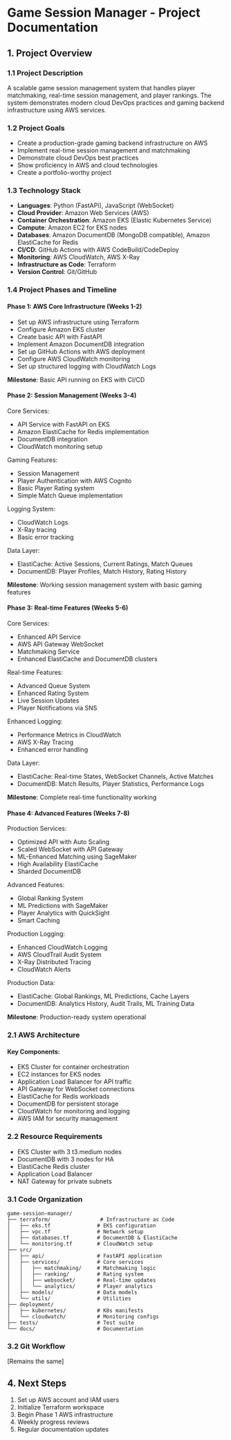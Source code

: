 # Game Session Manager - Project Documentation

## 1. Project Overview

### 1.1 Project Description
A scalable game session management system that handles player matchmaking, real-time session management, and player rankings. The system demonstrates modern cloud DevOps practices and gaming backend infrastructure using AWS services.

### 1.2 Project Goals
- Create a production-grade gaming backend infrastructure on AWS
- Implement real-time session management and matchmaking
- Demonstrate cloud DevOps best practices
- Show proficiency in AWS and cloud technologies
- Create a portfolio-worthy project

### 1.3 Technology Stack
- **Languages**: Python (FastAPI), JavaScript (WebSocket)
- **Cloud Provider**: Amazon Web Services (AWS)
- **Container Orchestration**: Amazon EKS (Elastic Kubernetes Service)
- **Compute**: Amazon EC2 for EKS nodes
- **Databases**: Amazon DocumentDB (MongoDB compatible), Amazon ElastiCache for Redis
- **CI/CD**: GitHub Actions with AWS CodeBuild/CodeDeploy
- **Monitoring**: AWS CloudWatch, AWS X-Ray
- **Infrastructure as Code**: Terraform
- **Version Control**: Git/GitHub

### 1.4 Project Phases and Timeline

#### Phase 1: AWS Core Infrastructure (Weeks 1-2)
- Set up AWS infrastructure using Terraform
- Configure Amazon EKS cluster
- Create basic API with FastAPI
- Implement Amazon DocumentDB integration
- Set up GitHub Actions with AWS deployment
- Configure AWS CloudWatch monitoring
- Set up structured logging with CloudWatch Logs

**Milestone**: Basic API running on EKS with CI/CD

#### Phase 2: Session Management (Weeks 3-4)
Core Services:
- API Service with FastAPI on EKS
- Amazon ElastiCache for Redis implementation
- DocumentDB integration
- CloudWatch monitoring setup

Gaming Features:
- Session Management
- Player Authentication with AWS Cognito
- Basic Player Rating system
- Simple Match Queue implementation

Logging System:
- CloudWatch Logs
- X-Ray tracing
- Basic error tracking

Data Layer:
- ElastiCache: Active Sessions, Current Ratings, Match Queues
- DocumentDB: Player Profiles, Match History, Rating History

**Milestone**: Working session management system with basic gaming features

#### Phase 3: Real-time Features (Weeks 5-6)
Core Services:
- Enhanced API Service
- AWS API Gateway WebSocket
- Matchmaking Service
- Enhanced ElastiCache and DocumentDB clusters

Real-time Features:
- Advanced Queue System
- Enhanced Rating System
- Live Session Updates
- Player Notifications via SNS

Enhanced Logging:
- Performance Metrics in CloudWatch
- AWS X-Ray Tracing
- Enhanced error handling

Data Layer:
- ElastiCache: Real-time States, WebSocket Channels, Active Matches
- DocumentDB: Match Results, Player Statistics, Performance Logs

**Milestone**: Complete real-time functionality working

#### Phase 4: Advanced Features (Weeks 7-8)
Production Services:
- Optimized API with Auto Scaling
- Scaled WebSocket with API Gateway
- ML-Enhanced Matching using SageMaker
- High Availability ElastiCache
- Sharded DocumentDB

Advanced Features:
- Global Ranking System
- ML Predictions with SageMaker
- Player Analytics with QuickSight
- Smart Caching

Production Logging:
- Enhanced CloudWatch Logging
- AWS CloudTrail Audit System
- X-Ray Distributed Tracing
- CloudWatch Alerts

Production Data:
- ElastiCache: Global Rankings, ML Predictions, Cache Layers
- DocumentDB: Analytics History, Audit Trails, ML Training Data

**Milestone**: Production-ready system operational

### 2.1 AWS Architecture
#### Key Components:
- EKS Cluster for container orchestration
- EC2 instances for EKS nodes
- Application Load Balancer for API traffic
- API Gateway for WebSocket connections
- ElastiCache for Redis workloads
- DocumentDB for persistent storage
- CloudWatch for monitoring and logging
- AWS IAM for security management

### 2.2 Resource Requirements
- EKS Cluster with 3 t3.medium nodes
- DocumentDB with 3 nodes for HA
- ElastiCache Redis cluster
- Application Load Balancer
- NAT Gateway for private subnets

### 3.1 Code Organization
```
game-session-manager/
├── terraform/                # Infrastructure as Code
│   ├── eks.tf               # EKS configuration
│   ├── vpc.tf               # Network setup
│   ├── databases.tf         # DocumentDB & ElastiCache
│   └── monitoring.tf        # CloudWatch setup
├── src/
│   ├── api/                 # FastAPI application
│   ├── services/            # Core services
│   │   ├── matchmaking/     # Matchmaking logic
│   │   ├── ranking/         # Rating system
│   │   ├── websocket/       # Real-time updates
│   │   └── analytics/       # Player analytics
│   ├── models/              # Data models
│   └── utils/               # Utilities
├── deployment/
│   ├── kubernetes/          # K8s manifests
│   └── cloudwatch/          # Monitoring configs
├── tests/                   # Test suite
└── docs/                    # Documentation
```

### 3.2 Git Workflow
[Remains the same]

## 4. Next Steps
1. Set up AWS account and IAM users
2. Initialize Terraform workspace
3. Begin Phase 1 AWS infrastructure
4. Weekly progress reviews
5. Regular documentation updates